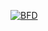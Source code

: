 [![BFD](https://botsfordiscord.com/api/bot/280124040046444546/widget)](https://botsfordiscord.com/bots/280124040046444546)
